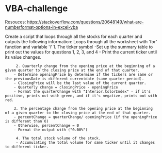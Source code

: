 # VBA-challenge

Resouces:
    https://stackoverflow.com/questions/20648149/what-are-numberformat-options-in-excel-vba


Create a script that loops through all the stocks for each quarter and outputs the following information:
    Loops through all the worksheet with 'for' function and variable 'i'
         1. The ticker symbol
        -Set up the summary table to print out the values for questions 1, 2, 3, and 4
        - Print the current ticker until its value changes.
    
         2. Quarterly change from the opening price at the beginning of a given quarter to the closing price at the end of that quarter.
        - Determine openingPrice by determine if the tickers are same or the previousDate is different currentdate (same quarter period).
        - ClosingPrice will be the last value of the current quarter.
        - Quarterly change = closingPrice - openingPrice
        - Format the quarterChange with "Interior.ColorIndex" - if it's positive, prints out with green, and if it's negative, prints out with red.

        3. The percentage change from the opening price at the beginning of a given quarter to the closing price at the end of that quarter.
        - percentChange = quarterChange/ openingPrice (if the openingPrice is different than 0)
        - Otherwise, percentChange = 0
        - Format the output with ("0.00%")

         4. The total stock volume of the stock.
         - Accumulating the total volume for same ticker until it changes to different ticker.
